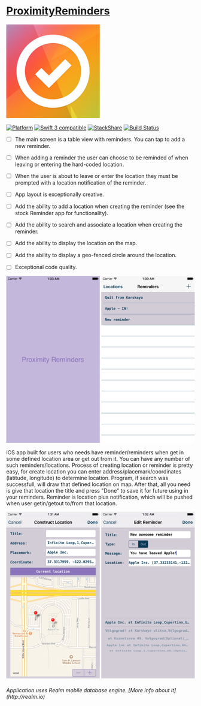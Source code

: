# [ProximityReminders](https://teamtreehouse.com/projects/proximity-reminders)
<img src="reminders.png" width="250">

[![Platform](https://img.shields.io/cocoapods/p/SwiftLocation.svg?style=flat)](http://cocoadocs.org/docsets/SwiftLocation)
<a href="https://developer.apple.com/swift"><img src="https://img.shields.io/badge/swift3-compatible-orange.svg?style=flat" alt="Swift 3 compatible" /></a>
[![StackShare](https://img.shields.io/badge/tech-stack-0690fa.svg?style=flat)](https://stackshare.io/zzheads/zzheads-at-gmail-com) [![Build Status](https://travis-ci.org/Jintin/Swimat.svg?branch=master)](https://travis-ci.org/Jintin/Swimat)



- [ ] The main screen is a table view with reminders. You can tap to add a new reminder.
- [ ] When adding a reminder the user can choose to be reminded of when leaving or entering the hard-coded location.
- [ ] When the user is about to leave or enter the location they must be prompted with a location notification of the reminder.
- [ ] App layout is exceptionally creative.
- [ ] Add the ability to add a location when creating the reminder (see the stock Reminder app for functionality).
- [ ] Add the ability to search and associate a location when creating the reminder.
- [ ] Add the ability to display the location on the map.
- [ ] Add the ability to display a geo-fenced circle around the location.
- [ ] Exceptional code quality.


<img src="/ProximityReminders/Assets.xcassets/shot_01.imageset/shot_01.png" width="250">
<img src="/ProximityReminders/Assets.xcassets/shot_02.imageset/shot_02.png" width="250">

iOS app built for users who needs have reminder/reminders when get in some defined location area or get out from it.
You can have any number of such reminders/locations. Process of creating location or reminder is pretty easy, 
for create location you can enter address/placemark/coordinates (latitude, longitude) to determine location. 
Program, if search was successfull, will draw that defined location on map. After that, all you need is give that location
the title and press "Done" to save it for future using in your reminders. Reminder is location plus notification, 
which will be pushed when user getin/getout to/from that location.

<img src="/ProximityReminders/Assets.xcassets/shot_04.imageset/shot_04.png" width="250">
<img src="/ProximityReminders/Assets.xcassets/shot_05.imageset/shot_05.png" width="250">

<h6>Application uses Realm mobile database engine. [More info about it](http://realm.io)</h6>
